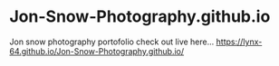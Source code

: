 # Jon-Snow-Photography.github.io
Jon snow photography portofolio
check out live here...
https://lynx-64.github.io/Jon-Snow-Photography.github.io/

